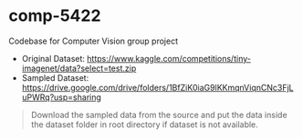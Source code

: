 # comp-5422
Codebase for  Computer Vision group project

+ Original Dataset: https://www.kaggle.com/competitions/tiny-imagenet/data?select=test.zip
+ Sampled Dataset: https://drive.google.com/drive/folders/1BfZiK0iaG9lKKmqnViqnCNc3FjLuPWRq?usp=sharing

> Download the sampled data from the source and put the data inside the dataset folder in root directory if dataset is not available.
